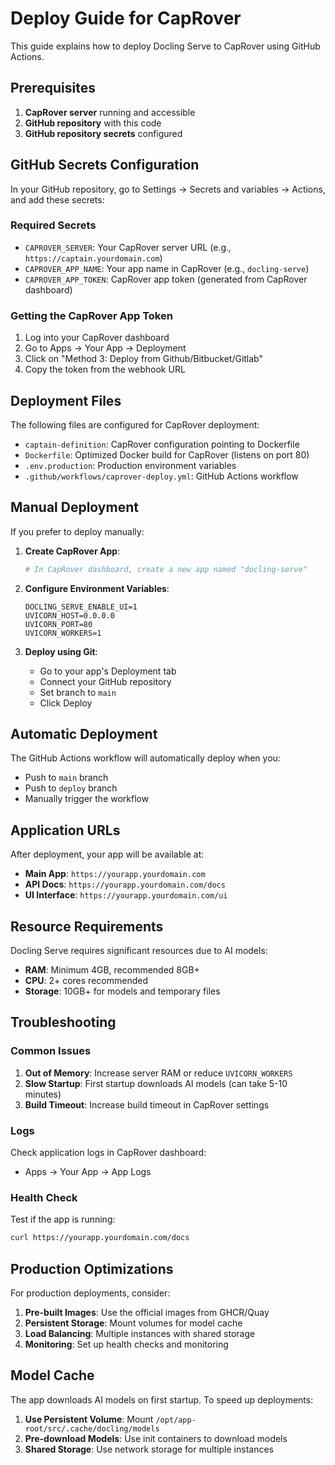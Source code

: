 # Deploy Guide for CapRover

This guide explains how to deploy Docling Serve to CapRover using GitHub Actions.

## Prerequisites

1. **CapRover server** running and accessible
2. **GitHub repository** with this code
3. **GitHub repository secrets** configured

## GitHub Secrets Configuration

In your GitHub repository, go to Settings → Secrets and variables → Actions, and add these secrets:

### Required Secrets

- `CAPROVER_SERVER`: Your CapRover server URL (e.g., `https://captain.yourdomain.com`)
- `CAPROVER_APP_NAME`: Your app name in CapRover (e.g., `docling-serve`)
- `CAPROVER_APP_TOKEN`: CapRover app token (generated from CapRover dashboard)

### Getting the CapRover App Token

1. Log into your CapRover dashboard
2. Go to Apps → Your App → Deployment
3. Click on "Method 3: Deploy from Github/Bitbucket/Gitlab"
4. Copy the token from the webhook URL

## Deployment Files

The following files are configured for CapRover deployment:

- `captain-definition`: CapRover configuration pointing to Dockerfile
- `Dockerfile`: Optimized Docker build for CapRover (listens on port 80)
- `.env.production`: Production environment variables
- `.github/workflows/caprover-deploy.yml`: GitHub Actions workflow

## Manual Deployment

If you prefer to deploy manually:

1. **Create CapRover App**:
   ```bash
   # In CapRover dashboard, create a new app named "docling-serve"
   ```

2. **Configure Environment Variables**:
   ```
   DOCLING_SERVE_ENABLE_UI=1
   UVICORN_HOST=0.0.0.0
   UVICORN_PORT=80
   UVICORN_WORKERS=1
   ```

3. **Deploy using Git**:
   - Go to your app's Deployment tab
   - Connect your GitHub repository
   - Set branch to `main`
   - Click Deploy

## Automatic Deployment

The GitHub Actions workflow will automatically deploy when you:

- Push to `main` branch
- Push to `deploy` branch
- Manually trigger the workflow

## Application URLs

After deployment, your app will be available at:

- **Main App**: `https://yourapp.yourdomain.com`
- **API Docs**: `https://yourapp.yourdomain.com/docs`
- **UI Interface**: `https://yourapp.yourdomain.com/ui`

## Resource Requirements

Docling Serve requires significant resources due to AI models:

- **RAM**: Minimum 4GB, recommended 8GB+
- **CPU**: 2+ cores recommended
- **Storage**: 10GB+ for models and temporary files

## Troubleshooting

### Common Issues

1. **Out of Memory**: Increase server RAM or reduce `UVICORN_WORKERS`
2. **Slow Startup**: First startup downloads AI models (can take 5-10 minutes)
3. **Build Timeout**: Increase build timeout in CapRover settings

### Logs

Check application logs in CapRover dashboard:
- Apps → Your App → App Logs

### Health Check

Test if the app is running:
```bash
curl https://yourapp.yourdomain.com/docs
```

## Production Optimizations

For production deployments, consider:

1. **Pre-built Images**: Use the official images from GHCR/Quay
2. **Persistent Storage**: Mount volumes for model cache
3. **Load Balancing**: Multiple instances with shared storage
4. **Monitoring**: Set up health checks and monitoring

## Model Cache

The app downloads AI models on first startup. To speed up deployments:

1. **Use Persistent Volume**: Mount `/opt/app-root/src/.cache/docling/models`
2. **Pre-download Models**: Use init containers to download models
3. **Shared Storage**: Use network storage for multiple instances